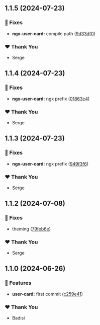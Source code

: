 ## 1.1.5 (2024-07-23)


### 🐛 Fixes

- **ngx-user-card:** compile path ([9d33df0](https://github.com/DSI-HUG/ngx-components/commit/9d33df0))


### ❤️  Thank You

- Serge

## 1.1.4 (2024-07-23)


### 🐛 Fixes

- **ngx-user-card:** ngx prefix ([01863c4](https://github.com/DSI-HUG/ngx-components/commit/01863c4))


### ❤️  Thank You

- Serge

## 1.1.3 (2024-07-23)


### 🐛 Fixes

- **ngx-user-card:** ngx prefix ([949f3f6](https://github.com/DSI-HUG/ngx-components/commit/949f3f6))


### ❤️  Thank You

- Serge

## 1.1.2 (2024-07-08)

### 🐛 Fixes

-   theming ([79feb6e](https://github.com/DSI-HUG/ngx-components/commit/79feb6e))

### ❤️ Thank You

-   Serge

## 1.1.0 (2024-06-26)

### 🚀 Features

-   **user-card:** first commit ([c259e41](https://github.com/DSI-HUG/ngx-components/commit/c259e41))

### ❤️ Thank You

-   Badisi
